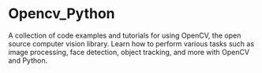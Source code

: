 # Opencv_Python
A collection of code examples and tutorials for using OpenCV, the open source computer vision library. Learn how to perform various tasks such as image processing, face detection, object tracking, and more with OpenCV and Python.
